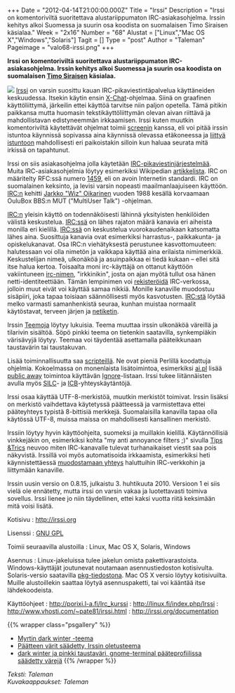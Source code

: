 +++
Date = "2012-04-14T21:00:00.000Z"
Title = "Irssi"
Description = "Irssi on komentoriviltä suoritettava alustariippumaton IRC-asiakasohjelma. Irssin kehitys alkoi Suomessa ja suurin osa koodista on suomalaisen Timo Siraisen käsialaa."
Week = "2x16"
Number = "68"
Alustat = ["Linux","Mac OS X","Windows","Solaris"]
Tagit = []
Type = "post"
Author = "Taleman"
Pageimage = "valo68-irssi.png"
+++


**Irssi on komentoriviltä suoritettava alustariippumaton
IRC-asiakasohjelma. Irssin kehitys alkoi Suomessa ja suurin osa koodista
on suomalaisen [Timo Siraisen](http://fi.wikipedia.org/wiki/Timo_Sirainen) käsialaa.**

![ ](/images/valo68-irssi.png "fig:valo68-irssi.png")
[Irssi](http://fi.wikipedia.org/wiki/Irssi) on varsin suosittu kauan
IRC-pikaviestintäpalvelua käyttäneiden keskuudessa. Itsekin käytin ensin
[X-Chat](http://xchat.org/)-ohjelmaa. Siinä on graafinen käyttöliittymä,
järkeilin ettei käyttöä tarvitse niin paljon opetella. Tämä pitikin
paikkansa mutta huomasin tekstikäyttöliittymän olevan aivan riittävä ja
mahdollistavan edistyneemmän irkkaamisen. Irssi kuten muutkin
komentoriviltä käytettävät ohjelmat toimii
[screenin](http://linux.fi/wiki/Screen) kanssa, eli voi pitää irssin
istuntoa käynnissä sopivassa aina käynnissä olevassa etäkoneessa ja
[liittyä istuntoon](http://porixi.l-a.fi/Edistyneempi_Irkkaus)
mahdollisesti eri paikoistakin silloin kun haluaa seurata mitä irkissä
on tapahtunut.

Irssi on siis asiakasohjelma jolla käytetään
[IRC-pikaviestinjärjestelmää](http://fi.wikipedia.org/wiki/IRC). Muita
IRC-asiakasohjelmia löytyy esimerkiksi Wikipedian
[artikkelista](http://fi.wikipedia.org/wiki/IRC#Suosittuja_ohjelmia).
IRC on määritelty RFC:ssä numero
[1459](http://tools.ietf.org/html/rfc1459), eli on avoin Internetin
standardi. IRC on suomalainen keksinto, ja levisi varsin nopeasti
maailmanlaajuiseen käyttöön. <IRC:n> kehitti [Jarkko "Wiz"
Oikarinen](http://fi.wikipedia.org/wiki/Jarkko_Oikarinen) vuoden 1988
kesällä korvaamaan OuluBox BBS:n MUT ("MultiUser Talk") -ohjelman.

<IRC:n> yleisin käyttö on todennäköisesti lähinnä yksityisten
henkilöiden välistä keskustelua. [IRC:ssä](IRC:ssä) on lähes rajaton
määrä kanavia eri aiheista monilla eri kielillä. [IRC:ssä](IRC:ssä) on
keskustelua vuorokaudenaikaan katsomatta lähes aina. Suosittuja kanavia
ovat esimerkiksi harrastus-, paikkakunta- ja opiskelukanavat. Osa
IRC:n viehätyksestä perustunee kasvottomuuteen: halutessaan voi olla
nimetön ja vaikkapa käyttää aina erilaista nimimerkkiä. Keskustelijan
nimeä, ulkonäköä ja asuinpaikkaa ei tiedä kukaan – ellei sitä itse halua
kertoa. Toisaalta moni irc-käyttäjä on ottanut käyttöön vakiintuneen
[irc-nimen](http://fi.wikipedia.org/wiki/IRC#Nimimerkit_ja_k.C3.A4ytt.C3.A4j.C3.A4tunnukset),
"irkkinikin", josta on ajan myötä tullut osa hänen
netti-identiteettiään. Tämän lempinimen voi
[rekisteröidä](http://freenode.net/using_the_network.shtml)
IRC-verkossa, jolloin muut eivät voi käyttää samaa nikkiä. Monille
kanaville muodostuu sisäpiiri, joka tapaa toisiaan säännöllisesti myös
kasvotusten. [IRC:stä](IRC:stä) löytää melko varmasti samanhenkistä
seuraa, kunhan muistaa normaalit käytöstavat, terveen järjen ja
[netiketin](http://fi.wikipedia.org/wiki/Netiketti).

Irssin [Teemoja](http://irssi.org/themes) löytyy lukuisia. Teema muuttaa
irssin ulkonäköä väreillä ja tilarivin sisältöä. Söpö pinkki teema on
tietenkin saatavilla, synkempiäkin värisävyjä löytyy. Teemaa voi
täydentää asettamalla pääteikkunaan taustavärin tai taustakuvan.

Lisää toiminnallisuutta saa [scripteillä](http://scripts.irssi.org/). Ne
ovat pieniä Perlillä koodattuja ohjelmia. Kokoelmassa on monenlaista
lisätoimintoa, esimerkiksi
[ai.pl](http://scripts.irssi.org/html/ai.pl.html) lisää [public
away](http://mutru.fi/irc/away.html) toimintoa käyttävän
[Ignore](http://www.uta.fi/laitokset/tkk/ohjeet/palvelimet/irc.html#kappale18)-listaan.
Irssi tukee liitännäisten avulla myös [SILC](http://silcnet.org/)- ja
[ICB](http://www.icb.net/)-yhteyskäytäntöjä.

Irssi osaa käyttää UTF-8-merkistöä, muutkin merkistöt toimivat. Irssin
lisäksi on merkistö vaihdettava käytetyssä päätteessä ja varmistettava
ettei pääteyhteys typistä 8-bittisiä merkkejä. Suomalaisilla kanavilla
tapaa olla käytössä UTF-8, muissa maissa on mahdollisesti kansallinen
merkistö.

Irssiin löytyy hyvin käyttöohjeita, suomeksi ja muillakin kielillä.
Käytännöllisiä vinkkejäkin on, esimerkiksi kohta "my anti annoyance
filters ;)" sivulla [Tips &Trics](http://irssi.org/documentation/tips)
neuvoo miten IRC-kanavalle tulevat turhanaikaiset viestit saa pois
näkyvistä. Irssillä voi myös automatisoida irkkaamista, esimerkiksi heti
käynnistettäessä [muodostamaan
yhteys](http://irssi.org/documentation/startup#c3) haluttuihin
IRC-verkkohin ja liittymään kanaville.

Irssin uusin versio on 0.8.15, julkaistu 3. huhtikuuta 2010. Versioon 1
ei siis vielä ole ennätetty, mutta irssi on varsin vakaa ja
luotettavasti toimiva sovellus. Irssi lienee jo niin täydellinen, ettei
kaksi vuotta riitä keksimään mitä voisi lisätä.

Kotisivu
:   <http://irssi.org>

Lisenssi
:   [GNU GPL](GNU_GPL "wikilink")

Toimii seuraavilla alustoilla
:   Linux, Mac OS X, Solaris, Windows

Asennus
:   Linux-jakeluissa tulee jakelun omista pakettivarastoista.
    Windows-käyttäjät joutunevat noutamaan asennustiedoston kotisivulta.
    Solaris-versio saatavilla
    [pkg-tiedostona](http://www.opencsw.org/packages/irssi/). Mac OS X
    versio löytyy kotisivuilta. Muille alustoillekin saattaa löytyä
    asennuspaketti, tai voi kääntää itse lähdekoodeista.

Käyttöohjeet
:   <http://porixi.l-a.fi/Irc_kurssi>
:   <http://linux.fi/index.php/Irssi>
:   <http://www.vhosti.com/~pate81/irssi.html>
:   <http://irssi.org/documentation>

{{% wrapper class="psgallery" %}}
-   [Myrtin dark winter -teema](/images/Irssi-01.png)
-   [Päätteen värit säädetty, Irssin oletusteema](/images/Irssi-02.png)
-   [dark winter ja pinkki taustaväri, gnome-terminal pääteprofiilissa
    säädetty värejä](/images/Irssi-03.png)
{{% /wrapper %}}

*Teksti: Taleman* <br />
*Kuvakaappaukset: Taleman*

